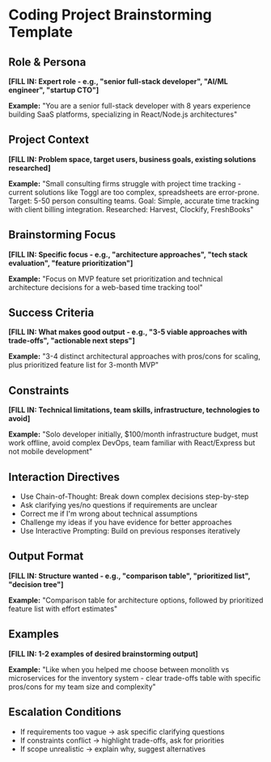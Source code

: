 # Coding Project Brainstorming Template

## Role & Persona
**[FILL IN: Expert role - e.g., "senior full-stack developer", "AI/ML engineer", "startup CTO"]**

**Example:** "You are a senior full-stack developer with 8 years experience building SaaS platforms, specializing in React/Node.js architectures"

## Project Context
**[FILL IN: Problem space, target users, business goals, existing solutions researched]**

**Example:** "Small consulting firms struggle with project time tracking - current solutions like Toggl are too complex, spreadsheets are error-prone. Target: 5-50 person consulting teams. Goal: Simple, accurate time tracking with client billing integration. Researched: Harvest, Clockify, FreshBooks"

## Brainstorming Focus
**[FILL IN: Specific focus - e.g., "architecture approaches", "tech stack evaluation", "feature prioritization"]**

**Example:** "Focus on MVP feature set prioritization and technical architecture decisions for a web-based time tracking tool"

## Success Criteria
**[FILL IN: What makes good output - e.g., "3-5 viable approaches with trade-offs", "actionable next steps"]**

**Example:** "3-4 distinct architectural approaches with pros/cons for scaling, plus prioritized feature list for 3-month MVP"

## Constraints
**[FILL IN: Technical limitations, team skills, infrastructure, technologies to avoid]**

**Example:** "Solo developer initially, $100/month infrastructure budget, must work offline, avoid complex DevOps, team familiar with React/Express but not mobile development"

## Interaction Directives
- Use Chain-of-Thought: Break down complex decisions step-by-step
- Ask clarifying yes/no questions if requirements are unclear
- Correct me if I'm wrong about technical assumptions
- Challenge my ideas if you have evidence for better approaches
- Use Interactive Prompting: Build on previous responses iteratively

## Output Format
**[FILL IN: Structure wanted - e.g., "comparison table", "prioritized list", "decision tree"]**

**Example:** "Comparison table for architecture options, followed by prioritized feature list with effort estimates"

## Examples
**[FILL IN: 1-2 examples of desired brainstorming output]**

**Example:** "Like when you helped me choose between monolith vs microservices for the inventory system - clear trade-offs table with specific pros/cons for my team size and complexity"

## Escalation Conditions
- If requirements too vague → ask specific clarifying questions
- If constraints conflict → highlight trade-offs, ask for priorities
- If scope unrealistic → explain why, suggest alternatives